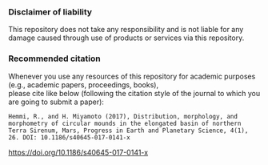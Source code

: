 ### Disclaimer of liability
This repository does not take any responsibility and is not liable for any damage caused through use of products or services via this repository.

### Recommended citation
Whenever you use any resources of this repository for academic purposes (e.g., academic papers, proceedings, books),  
please cite like below (following the citation style of the journal to which you are going to submit a paper):
```
Hemmi, R., and H. Miyamoto (2017), Distribution, morphology, and morphometry of circular mounds in the elongated basin of northern Terra Sirenum, Mars, Progress in Earth and Planetary Science, 4(1), 26. DOI: 10.1186/s40645-017-0141-x
```
https://doi.org/10.1186/s40645-017-0141-x
